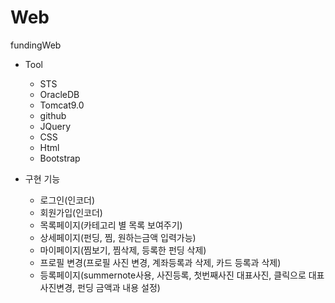 # Web
fundingWeb

- Tool
  - STS
  - OracleDB
  - Tomcat9.0
  - github
  - JQuery
  - CSS
  - Html
  - Bootstrap
  
- 구현 기능
  - 로그인(인코더)
  - 회원가입(인코더)
  - 목록페이지(카테고리 별 목록 보여주기)
  - 상세페이지(펀딩, 찜, 원하는금액 입력가능)
  - 마이페이지(찜보기, 찜삭제, 등록한 펀딩 삭제)
  - 프로필 변경(프로필 사진 변경, 계좌등록과 삭제, 카드 등록과 삭제)
  - 등록페이지(summernote사용, 사진등록, 첫번째사진 대표사진, 클릭으로 대표사진변경, 펀딩 금액과 내용 설정)
